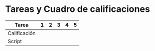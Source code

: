 # Tareas y Cuadro de calificaciones

| Tarea        | 1 | 2 | 3 | 4 | 5 |
|--------------|:-:|:-:|:-:|:-:|:-:|
| Calificación |   |   |   |   |   |
| Script       |   |   |   |   |   |
